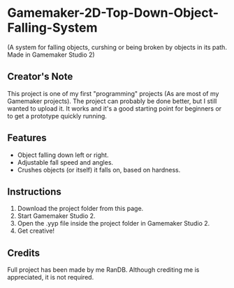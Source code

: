 # Gamemaker-2D-Top-Down-Object-Falling-System
(A system for falling objects, curshing or being broken by objects in its path. Made in Gamemaker Studio 2)

Creator's Note
----------
This project is one of my first "programming" projects (As are most of my Gamemaker projects). The project can probably be done better, but I still wanted to upload it. It works and it's a good starting point for beginners or to get a prototype quickly running.

Features
----------
- Object falling down left or right.
- Adjustable fall speed and angles.
- Crushes objects (or itself) it falls on, based on hardness.

Instructions
----------
1. Download the project folder from this page.
2. Start Gamemaker Studio 2.
3. Open the .yyp file inside the project folder in Gamemaker Studio 2.
4. Get creative!

Credits
----------
Full project has been made by me RanDB.  Although crediting me is appreciated, it is not required. 
